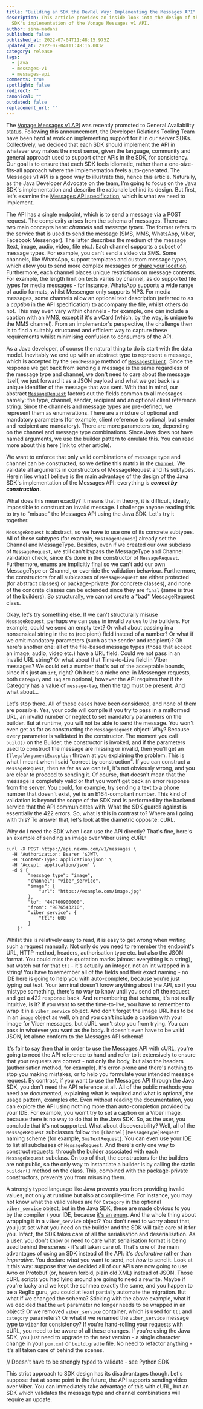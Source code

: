 ```yaml
---
title: "Building an SDK the DevRel Way: Implementing the Messages API"
description: This article provides an inside look into the design of the Java
  SDK's implementation of the Vonage Messages v1 API.
author: sina-madani
published: false
published_at: 2022-07-04T11:48:15.975Z
updated_at: 2022-07-04T11:48:16.003Z
category: release
tags:
  - java
  - messages-v1
  - messages-api
comments: true
spotlight: false
redirect: ""
canonical: ""
outdated: false
replacement_url: ""
---
```

The [Vonage Messages v1 API](https://developer.vonage.com/messages/overview) was recently promoted to General Availability status. Following this announcement, the Developer Relations Tooling Team have been hard at work on implementing support for it in our server SDKs. Collectively, we decided that each SDK should implement the API in whatever way makes the most sense, given the language, community and general approach used to support other APIs in the SDK, for consistency. Our goal is to ensure that each SDK feels idiomatic, rather than a one-size-fits-all approach where the implemetnation feels auto-generated. The Messages v1 API is a good way to illustrate this, hence this article. Naturally, as the Java Developer Advocate on the team, I'm going to focus on the Java SDK's implementation and describe the rationale behind its design. But first, let's examine the [Messages API specification](https://developer.vonage.com/api/messages-olympus), which is what we need to implement.

The API has a single endpoint, which is to send a message via a POST request. The complexity arises from the schema of messages. There are two main concepts here: *channels* and *message types*. The former refers to the service that is used to send the message (SMS, MMS, WhatsApp, Viber, Facebook Messenger). The latter describes the medium of the message (text, image, audio, video, file etc.). Each channel supports a subset of message types. For example, you can't send a video via SMS. Some channels, like WhatsApp, support templates and custom message types, which allow you to send more complex messages or [share your location](https://github.com/Vonage/vonage-java-code-snippets/blob/master/src/main/java/com/vonage/quickstart/messages/whatsapp/SendWhatsappLocation.java). Furthermore, each channel places unique restrictions on message contents. For example, the length limit on texts varies by channel, as do supported file types for media messages - for instance, WhatsApp supports a wide range of audio formats, whilst Messenger only supports MP3. For media messages, some channels allow an optional text description (referred to as a *caption* in the API specification) to accompany the file, whilst others do not. This may even vary within channels - for example, one can include a caption with an MMS, except if it's a vCard (which, by the way, is unique to the MMS channel). From an implementor's perspective, the challenge then is to find a suitably structured and efficient way to capture these requirements whilst minimising confusion to consumers of the API.

As a Java developer, of course the natural thing to do is start with the data model. Inevitably we end up with an abstract type to represent a message, which is accepted by the `sendMessage` method of [`MessagesClient`](https://github.com/Vonage/vonage-java-sdk/blob/main/src/main/java/com/vonage/client/messages/MessagesClient.java). Since the response we get back from sending a message is the same regardless of the message type and channel, we don't need to care about the message itself, we just forward it as a JSON payload and what we get back is a unique identifier of the message that was sent. With that in mind, our abstract [`MessageRequest`](https://github.com/Vonage/vonage-java-sdk/blob/main/src/main/java/com/vonage/client/messages/MessageRequest.java) factors out the fields common to all messages - namely: the type, channel, sender, recipient and an optional client reference string. Since the channels and message types are pre-defined, we represent them as enumerations. There are a mixture of optional and mandatory parameters (for example, client reference is optional, but sender and recipient are mandatory). There are more parameters too, depending on the channel and message type combinations. Since Java does not have named arguments, we use the builder pattern to emulate this. You can read more about this here (link to other article).

We want to enforce that only valid combinations of message type and channel can be constructed, so we define this matrix in the [`Channel`](https://github.com/Vonage/vonage-java-sdk/blob/main/src/main/java/com/vonage/client/messages/Channel.java). We validate all arguments in constructors of MessageRequest and its subtypes. Herein lies what I believe is the main advantage of the design of the Java SDK's implementation of the Messages API: everything is ***correct by construction*.** 

What does this mean exactly? It means that in theory, it is difficult, ideally, impossible to construct an invalid message. I challenge anyone reading this to try to "misuse" the Messages API using the Java SDK. Let's try it together.

`MessageRequest` is abstract, so we have to use one of its concrete subtypes. All of these subtypes (for example, `MmsImageRequest`) already set the Channel and MessageType. Besides, even if we created our own subclass of `MessageRequest`, we still can't bypass the MessageType and Channel validation check, since it's done in the constructor of `MessageRequest`. Furthermore, enums are implicitly final so we can't add our own MessageType or Channel, or override the validation behaviour. Furthermore, the constructors for all sublcasses of `MessageRequest` are either protected (for abstract classes) or package-private (for concrete classes), and none of the concrete classes can be extended since they are `final` (same is true of the builders). So structurally, we cannot create a "bad" MessageRequest class.

Okay, let's try something else. If we can't structurally misuse `MessageRequest`, perhaps we can pass in invalid values to the builders. For example, could we send an empty text? Or what about passing in a nonsensical string in the `to` (recipient) field instead of a number? Or what if we omit mandatory parameters (such as the sender and recipient)? Oh here's another one: all of the file-based message types (those that accept an image, audio, video etc.) have a URL field. Could we not pass in an invalid URL string? Or what about that Time-to-Live field in Viber messages? We could set a number that's out of the acceptable bounds, since it's just an `int`, right? Oh here's a niche one: in Messenger requests, both `Category` and `Tag` are optional, however the API requires that if the Category has a value of `message-tag`, then the tag must be present. And what about...

Let's stop there. All of these cases have been considered, and none of them are possible. Yes, your code will compile if you try to pass in a malformed URL, an invalid number or neglect to set mandatory parameters on the builder. But at runtime, you will not be able to send the message. You won't even get as far as constructing the `MessageRequest` object! Why? Because every parameter is validated in the constructor. The moment you call `build()` on the Builder, the constructor is invoked, and if the parameters used to construct the message are missing or invalid, then you'll get an `IllegalArgumentException` thrown at you explaining the problem. This is what I meant when I said "correct by construction". If you can construct a `MessageRequest`, then as far as we can tell, it's not obviously wrong, and you are clear to proceed to sending it. Of course, that doesn't mean that the message is completely valid or that you won't get back an error response from the server. You could, for example, try sending a text to a phone number that doesn't exist, yet is an E164-compliant number. This kind of validation is beyond the scope of the SDK and is performed by the backend service that the API communicates with. What the SDK guards against is essentially the 422 errors. So, what is this in contrast to? Where am I going with this? To answer that, let's look at the diametric opposite: cURL.

Why do I need the SDK when I can use the API directly? That's fine, here's an example of sending an image over Viber using cURL:

```
curl -X POST https://api.nexmo.com/v1/messages \
  -H 'Authorization: Bearer '$JWT\
  -H 'Content-Type: application/json' \
  -H 'Accept: application/json' \
  -d $'{
        "message_type": "image",
        "channel": "viber_service",
        "image": {
            "url": "https://example.com/image.jpg"
        },
        "to": "447700900000",
        "from": "9876543210",
        "viber_service": {
            "ttl": 600
        }
    }'
```

Whilst this is relatively easy to read, it is easy to get wrong when writing such a request manually. Not only do you need to remember the endpoint's URL, HTTP method, headers, authorisation type etc. but also the JSON format. You could miss the quotation marks (almost everything is a string), but watch out for that `ttl` - it's actually an integer, not an int wrapped in a string! You have to remember all of the fields and their exact naming - no IDE here is going to help you with auto-complete, because you're just typing out text. Your terminal doesn't know anything about the API, so if you mistype something, there's no way to know until you send off the request and get a 422 response back. And remembering that schema, it's not really intuitive, is it? If you want to set the time-to-live, you have to remember to wrap it in a `viber_service` object. And don't forget the image URL has to be in an `image` object as well, oh and you can't include a caption with your image for Viber messages, but cURL won't stop you from trying. You can pass in whatever you want as the body. It doesn't even have to be valid JSON, let alone conform to the Messages API schema!

It's fair to say then that in order to use the Messages API with cURL, you're going to need the API reference to hand and refer to it extensively to ensure that your requests are correct - not only the body, but also the headers (authorisation method, for example). It's error-prone and there's nothing to stop you making mistakes, or to help you formulate your intended message request. By contrast, if you want to use the Messages API through the Java SDK, you don't need the API reference at all. All of the public methods you need are documented, explaining what is required and what is optional, the usage pattern, examples etc. Even without reading the documentation, you can explore the API using nothing more than auto-completion provided by your IDE. For example, you won't try to set a caption on a Viber image, because there is no way to do that in the Java SDK. So, as the user, you conclude that it's not supported. What about discoverability? Well, all of the `MessageRequest` subclasses follow the `[Channel][MessageType]Request` naming scheme (for example, `SmsTextRequest`). You can even use your IDE to list all subclasses of `MessageRequest`. And there's only one way to construct requests: through the builder associated with each `MessageRequest` subclass. On top of that, the constructors for the builders are not public, so the only way to instantiate a builder is by calling the static `builder()` method on the class. This, combined with the package-private constructors, prevents you from misusing them.

A strongly typed language like Java prevents you from providing invalid values, not only at runtime but also at compile-time. For instance, you may not know what the valid values are for `Category` in the optional `viber_service` object, but in the Java SDK, these are made obvious to you by the compiler / your IDE, because [it's an enum](https://github.com/Vonage/vonage-java-sdk/blob/main/src/main/java/com/vonage/client/messages/viber/Category.java). And the whole thing about wrapping it in a `viber_service` object? You don't need to worry about that, you just set what you need on the builder and the SDK will take care of it for you. Infact, the SDK takes care of all the serialisation and deserialisation. As a user, you don't know or need to care what serialisation format is being used behind the scenes - it's all taken care of. That's one of the main advantages of using an SDK instead of the API: it's *declarative* rather than *imperative*. You declare *what* you want to send, not *how* to send it. Look at it this way: suppose that we decided all of our APIs are now going to use Avro or Protobuf (or, heaven forbid, plain old XML) instead of JSON. Those cURL scripts you had lying around are going to need a rewrite. Maybe if you're lucky and we kept the schmea exactly the same, and you happen to be a RegEx guru, you could at least partially automate the migration. But what if we changed the schema? Sticking with the above example, what if we decided that the `url` parameter no longer needs to be wrapped in an object? Or we removed `viber_service` container, which is used for `ttl` and `category` parameters? Or what if we renamed the `viber_service` message type to `viber` for consistency? If you're hand-rolling your requests with cURL, you need to be aware of all these changes. If you're using the Java SDK, you just need to upgrade to the next version - a single character change in your `pom.xml` or `build.gradle` file. No need to refactor anything - it's all taken care of behind the scenes.

// Doesn't have to be strongly typed to validate - see Python SDK

This strict approach to SDK design has its disadvantages though. Let's suppose that at some point in the future, the API supports sending video over Viber. You can immediately take advantage of this with cURL, but an SDK which validates the message type and channel combinations will require an update.

